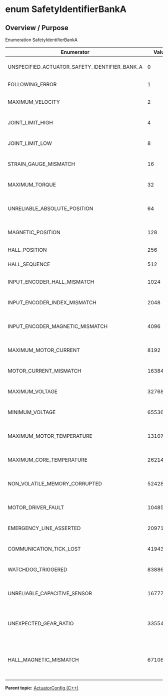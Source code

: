 # enum SafetyIdentifierBankA

## Overview / Purpose

Enumeration SafetyIdentifierBankA

|Enumerator|Value|Description|
|----------|-----|-----------|
|UNSPECIFIED\_ACTUATOR\_SAFETY\_IDENTIFIER\_BANK\_A|0|0x0 - Unspecified actuator safety|
|FOLLOWING\_ERROR|1|0x1 - Following error|
|MAXIMUM\_VELOCITY|2|0x2 - Maximum velocity|
|JOINT\_LIMIT\_HIGH|4|0x4 - Joint position limit high|
|JOINT\_LIMIT\_LOW|8|0x8 - Joint position limit low|
|STRAIN\_GAUGE\_MISMATCH|16|0x10 - Strain gauge mismatch|
|MAXIMUM\_TORQUE|32|0x20 - Maximum torque|
|UNRELIABLE\_ABSOLUTE\_POSITION|64|0x40 - Unreliable absolute position|
|MAGNETIC\_POSITION|128|0x80 - Magnetic position|
|HALL\_POSITION|256|0x100 - Hall position|
|HALL\_SEQUENCE|512|0x200 - Hall sequence|
|INPUT\_ENCODER\_HALL\_MISMATCH|1024|0x400 - Input encoder Hall mismatch|
|INPUT\_ENCODER\_INDEX\_MISMATCH|2048|0x800 - Input encoder index mismatch|
|INPUT\_ENCODER\_MAGNETIC\_MISMATCH|4096|0x1000 - Input encoder magnetic mismatch|
|MAXIMUM\_MOTOR\_CURRENT|8192|0x2000 - Maximum motor current|
|MOTOR\_CURRENT\_MISMATCH|16384|0x4000 - Motor current mismatch|
|MAXIMUM\_VOLTAGE|32768|0x8000 - Maximum voltage|
|MINIMUM\_VOLTAGE|65536|0x10000 - Minimum voltage|
|MAXIMUM\_MOTOR\_TEMPERATURE|131072|0x20000 - Maximum motor temperature|
|MAXIMUM\_CORE\_TEMPERATURE|262144|0x40000 - Maximum core temperature|
|NON\_VOLATILE\_MEMORY\_CORRUPTED|524288|0x80000 - Non-volatile memory corrupted|
|MOTOR\_DRIVER\_FAULT|1048576|0x100000 - Motor driver fault|
|EMERGENCY\_LINE\_ASSERTED|2097152|0x200000 - Emergency line asserted|
|COMMUNICATION\_TICK\_LOST|4194304|0x400000 - Communication tick lost|
|WATCHDOG\_TRIGGERED|8388608|0x800000 - Watchdog triggered|
|UNRELIABLE\_CAPACITIVE\_SENSOR|16777216|0x1000000 - Capacitive sensor is unreliable|
|UNEXPECTED\_GEAR\_RATIO|33554432|0x2000000 - Incorrect gear ratio for detected configuration|
|HALL\_MAGNETIC\_MISMATCH|67108864|0x4000000 - Position mismatch between hall and magnetic sensors|

**Parent topic:** [ActuatorConfig \(C++\)](../../summary_pages/ActuatorConfig.md)

